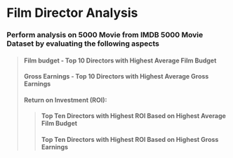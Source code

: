 # Film Director Analysis
### Perform analysis on 5000 Movie from IMDB 5000 Movie Dataset by evaluating the following aspects
> #### Film budget - Top 10 Directors with Highest Average Film Budget
> #### Gross Earnings - Top 10 Directors with Highest Average Gross Earnings
> #### Return on Investment (ROI):
>> #### Top Ten Directors with Highest ROI Based on Highest Average Film Budget
>> #### Top Ten Directors with Highest ROI Based on Highest Gross Earnings
 
